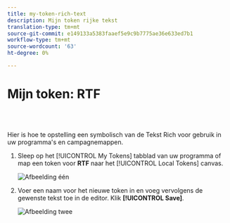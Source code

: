 ```yaml
---
title: my-token-rich-text
description: Mijn token rijke tekst
translation-type: tm+mt
source-git-commit: e149133a5383faaef5e9c9b7775ae36e633ed7b1
workflow-type: tm+mt
source-wordcount: '63'
ht-degree: 0%

---
```



# Mijn token: RTF

<br> 

Hier is hoe te opstelling een symbolisch van de Tekst Rich voor gebruik in uw programma&#39;s en campagnemappen.

1. Sleep op het [!UICONTROL My Tokens] tabblad van uw programma of map een token voor **RTF** naar het [!UICONTROL Local Tokens] canvas.

   ![Afbeelding één](/help/sky/assets/my-tokens/my-token-rich-text/my-token-rich-text-1.png)

1. Voer een naam voor het nieuwe token in en voeg vervolgens de gewenste tekst toe in de editor. Klik **[!UICONTROL Save]**.

   ![Afbeelding twee](/help/sky/assets/my-tokens/my-token-rich-text/my-token-rich-text-2.png)
